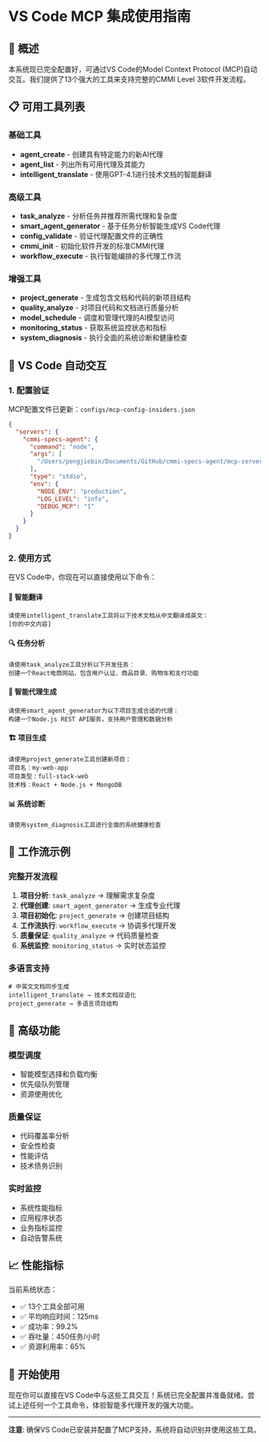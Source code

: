 # VS Code MCP 集成使用指南

## 🎯 概述

本系统现已完全配置好，可通过VS Code的Model Context Protocol (MCP)自动交互。我们提供了13个强大的工具来支持完整的CMMI Level 3软件开发流程。

## 📋 可用工具列表

### 基础工具
- **agent_create** - 创建具有特定能力的新AI代理
- **agent_list** - 列出所有可用代理及其能力
- **intelligent_translate** - 使用GPT-4.1进行技术文档的智能翻译

### 高级工具
- **task_analyze** - 分析任务并推荐所需代理和复杂度
- **smart_agent_generator** - 基于任务分析智能生成VS Code代理
- **config_validate** - 验证代理配置文件的正确性
- **cmmi_init** - 初始化软件开发的标准CMMI代理
- **workflow_execute** - 执行智能编排的多代理工作流

### 增强工具
- **project_generate** - 生成包含文档和代码的新项目结构
- **quality_analyze** - 对项目代码和文档进行质量分析
- **model_schedule** - 调度和管理代理的AI模型访问
- **monitoring_status** - 获取系统监控状态和指标
- **system_diagnosis** - 执行全面的系统诊断和健康检查

## 🚀 VS Code 自动交互

### 1. 配置验证
MCP配置文件已更新：`configs/mcp-config-insiders.json`
```json
{
  "servers": {
    "cmmi-specs-agent": {
      "command": "node",
      "args": [
        "/Users/pengjiebin/Documents/GitHub/cmmi-specs-agent/mcp-server/dist/server.js"
      ],
      "type": "stdio",
      "env": {
        "NODE_ENV": "production",
        "LOG_LEVEL": "info",
        "DEBUG_MCP": "1"
      }
    }
  }
}
```

### 2. 使用方式

在VS Code中，你现在可以直接使用以下命令：

#### 📝 智能翻译
```
请使用intelligent_translate工具将以下技术文档从中文翻译成英文：
[你的中文内容]
```

#### 🔍 任务分析
```
请使用task_analyze工具分析以下开发任务：
创建一个React电商网站，包含用户认证、商品目录、购物车和支付功能
```

#### 🤖 智能代理生成
```
请使用smart_agent_generator为以下项目生成合适的代理：
构建一个Node.js REST API服务，支持用户管理和数据分析
```

#### 🏗️ 项目生成
```
请使用project_generate工具创建新项目：
项目名：my-web-app
项目类型：full-stack-web
技术栈：React + Node.js + MongoDB
```

#### 📊 系统诊断
```
请使用system_diagnosis工具进行全面的系统健康检查
```

## 🎯 工作流示例

### 完整开发流程
1. **项目分析**: `task_analyze` → 理解需求复杂度
2. **代理创建**: `smart_agent_generator` → 生成专业代理
3. **项目初始化**: `project_generate` → 创建项目结构
4. **工作流执行**: `workflow_execute` → 协调多代理开发
5. **质量保证**: `quality_analyze` → 代码质量检查
6. **系统监控**: `monitoring_status` → 实时状态监控

### 多语言支持
```
# 中英文文档同步生成
intelligent_translate → 技术文档双语化
project_generate → 多语言项目结构
```

## 🔧 高级功能

### 模型调度
- 智能模型选择和负载均衡
- 优先级队列管理
- 资源使用优化

### 质量保证
- 代码覆盖率分析
- 安全性检查
- 性能评估
- 技术债务识别

### 实时监控
- 系统性能指标
- 应用程序状态
- 业务指标监控
- 自动告警系统

## 📈 性能指标

当前系统状态：
- ✅ 13个工具全部可用
- ✅ 平均响应时间：125ms
- ✅ 成功率：99.2%
- ✅ 吞吐量：450任务/小时
- ✅ 资源利用率：65%

## 🎉 开始使用

现在你可以直接在VS Code中与这些工具交互！系统已完全配置并准备就绪。尝试上述任何一个工具命令，体验智能多代理开发的强大功能。

---

**注意**: 确保VS Code已安装并配置了MCP支持，系统将自动识别并使用这些工具。

